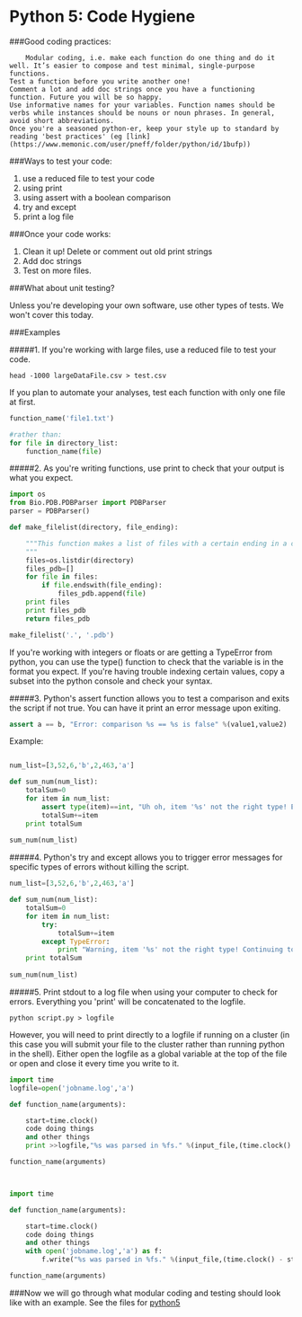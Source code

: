 # Python 5: Code Hygiene

###Good coding practices:

		Modular coding, i.e. make each function do one thing and do it well. It’s easier to compose and test minimal, single-purpose functions.
	Test a function before you write another one!
	Comment a lot and add doc strings once you have a functioning function. Future you will be so happy.
	Use informative names for your variables. Function names should be verbs while instances should be nouns or noun phrases. In general, avoid short abbreviations.
	Once you're a seasoned python-er, keep your style up to standard by reading 'best practices' (eg [link](https://www.memonic.com/user/pneff/folder/python/id/1bufp))


###Ways to test your code:

1. use a reduced file to test your code
2. using print
3. using assert with a boolean comparison
4. try and except
5. print a log file
	
	
###Once your code works:

1. Clean it up! Delete or comment out old print strings
2. Add doc strings
3. Test on more files.
	
	
###What about unit testing?
	
Unless you're developing your own software, use other types of tests. We won't cover this today.



###Examples

#####1. If you're working with large files, use a reduced file to test your code. 

```
head -1000 largeDataFile.csv > test.csv 
```

If you plan to automate your analyses, test each function with only one file at first.

``` python
function_name('file1.txt')

#rather than:
for file in directory_list:
	function_name(file)
```

#####2. As you're writing functions, use print to check that your output is what you expect.
	
```python
import os
from Bio.PDB.PDBParser import PDBParser
parser = PDBParser()

def make_filelist(directory, file_ending):

	"""This function makes a list of files with a certain ending in a certain directory.
	"""
	files=os.listdir(directory)
	files_pdb=[]
	for file in files:
		if file.endswith(file_ending):
			files_pdb.append(file)
	print files
	print files_pdb
	return files_pdb

make_filelist('.', '.pdb')
```
	
If you're working with integers or floats or are getting a TypeError from python, you can use the type() function to check that the variable is in the format you expect. If you're having trouble indexing certain values, copy a subset into the python console and check your syntax.

#####3. Python's assert function allows you to test a comparison and exits the script if not true. You can have it print an error message upon exiting.

```python
assert a == b, "Error: comparison %s == %s is false" %(value1,value2)
```

Example: 
	
```python

num_list=[3,52,6,'b',2,463,'a']

def sum_num(num_list):
	totalSum=0
	for item in num_list:
		assert type(item)==int, "Uh oh, item '%s' not the right type! Exiting now." %item
		totalSum+=item
	print totalSum
			
sum_num(num_list)


```

#####4. Python's try and except allows you to trigger error messages for specific types of errors without killing the script.
	
```python
num_list=[3,52,6,'b',2,463,'a']

def sum_num(num_list):
	totalSum=0
	for item in num_list:
		try:
			totalSum+=item
		except TypeError:
			print "Warning, item '%s' not the right type! Continuing to next item" %item
	print totalSum
			
sum_num(num_list)


```

	
#####5. Print stdout to a log file when using your computer to check for errors. Everything you 'print' will be concatenated to the logfile. 

```
python script.py > logfile
```
	
However, you will need to print directly to a logfile if running on a cluster (in this case you will submit your file to the cluster rather than running python in the shell). Either open the logfile as a global variable at the top of the file or open and close it every time you write to it.
	
```python
import time
logfile=open('jobname.log','a') 

def function_name(arguments):

	start=time.clock()
	code doing things
	and other things
	print >>logfile,"%s was parsed in %fs." %(input_file,(time.clock() - start))

function_name(arguments)



import time

def function_name(arguments):

	start=time.clock()
	code doing things
	and other things
	with open('jobname.log','a') as f:
		f.write("%s was parsed in %fs." %(input_file,(time.clock() - start)))

function_name(arguments)
```


###Now we will go through what modular coding and testing should look like with an example.
See the files for [python5](python5_files.zip)



	

